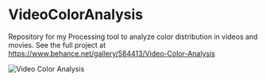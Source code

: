# VideoColorAnalysis
Repository for my Processing tool to analyze color distribution in videos and movies.
See the full project at https://www.behance.net/gallery/584413/Video-Color-Analysis

![Video Color Analysis](https://mir-s3-cdn-cf.behance.net/project_modules/disp/9d1b2b3387274.5601a798b193c.jpg)
